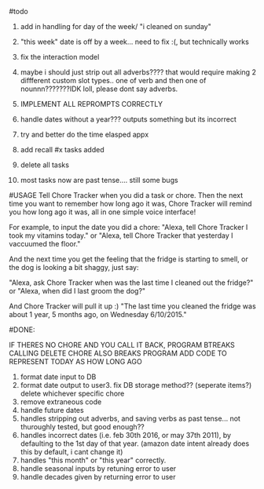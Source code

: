 #todo

1. add in handling for day of the week/ "i cleaned on sunday"
1. "this week" date is off by a week... need to fix :(, but technically works
1. fix the interaction model
1. maybe i should just strip out all adverbs???? that would require making 2 diffferent custom slot types.. one of verb and then one of nounnn???????IDK loll, please dont say adverbs.

1. IMPLEMENT ALL REPROMPTS CORRECTLY
2. handle dates without a year??? outputs something but its incorrect



4. try and better do the time elasped appx

4. add recall #x tasks added
5. delete all tasks

6. most tasks now are past tense.... still some bugs




#USAGE
Tell Chore Tracker when you did a task or chore. Then the next time you want to remember how long ago it was, Chore Tracker will remind you how long ago it was, all in one simple voice interface!

For example, to input the date you did a chore:
"Alexa, tell Chore Tracker I took my vitamins today."
or
"Alexa, tell Chore Tracker that yesterday I vaccuumed the floor."

And the next time you get the feeling that the fridge is starting to smell, or the dog is looking a bit shaggy, just say:

"Alexa, ask Chore Tracker when was the last time I cleaned out the fridge?"
or
"Alexa, when did I last groom the dog?"

And Chore Tracker will pull it up :)
"The last time you cleaned the fridge was about 1 year, 5 months ago, on Wednesday 6/10/2015."


#DONE:

IF THERES NO CHORE AND YOU CALL IT BACK, PROGRAM BTREAKS
CALLING DELETE CHORE ALSO BREAKS PROGRAM
ADD CODE TO REPRESENT TODAY AS HOW LONG AGO
1. format date input to DB
2. format date output to user3. fix DB storage method?? (seperate items?)
delete whichever specific chore
7. remove extraneous code
1. handle future dates
2. handles stripping out adverbs, and saving verbs as past tense... not thuroughly tested, but good enough??
3. handles incorrect dates (i.e. feb 30th 2016, or may 37th 2011), by defaulting to the 1st day of that year. (amazon date intent already does this by default, i cant change it)
4. handles "this month" or "this year" correctly.
2. handle seasonal inputs by retuning error to user
2. handle decades given by returning error to user


